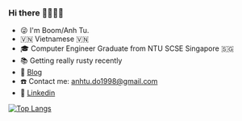### Hi there :technologist::student:

- :stuck_out_tongue_winking_eye: I'm Boom/Anh Tu. 
- :vietnam: Vietnamese :vietnam: 
- :mortar_board: Computer Engineer Graduate from NTU SCSE Singapore :singapore:
- :books: Getting really rusty recently
- :memo: [Blog](https://anhtudo1998.github.io/)
- :phone: Contact me: anhtu.do1998@gmail.com
- :office: [Linkedin](https://www.linkedin.com/in/anh-tu-d-b28590102/)

<!--START_SECTION:waka-->
<!--END_SECTION:waka-->

[![Top Langs](https://github-readme-stats.vercel.app/api/top-langs/?username=AnhTuDo1998)](https://github.com/AnhTuDo1998/github-readme-stats)
